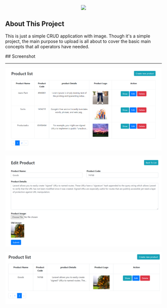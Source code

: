<p align="center"><img src="https://res.cloudinary.com/dtfbvvkyp/image/upload/v1566331377/laravel-logolockup-cmyk-red.svg" width="400"></p>



## About This Project
<p align="">This is just a simple CRUD application with image. Though it's a simple project, the main purpose to upload is all about to cover the basic main concepts that all operators have needed.</p>
## Screenshot
<hr>

<p align="center"><img src="https://github.com/alaminstore/LaraCrud/blob/master/img/laracrud-1.png" width="800"></p>
<p align="center"><img src="https://github.com/alaminstore/LaraCrud/blob/master/img/laracrud-4.png" width="800"></p>
<p align="center"><img src="https://github.com/alaminstore/LaraCrud/blob/master/img/laracrud-3.png" width="800"></p>





